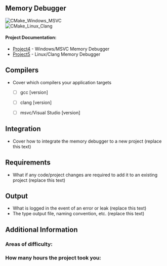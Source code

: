 Memory Debugger
---------------

<!-- Continuous Integration Tests -->
<!-- Edit this document and replace the "liquidfun" repository name with the name of your repository "<_project-4-github-username_>" to display the results of your own tests (not of my template). You can delete this text. -->
![CMake_Windows_MSVC](https://github.com/DigiPen-CS315/project-4-template/workflows/CMake_Windows_MSVC/badge.svg)  
![CMake_Linux_Clang](https://github.com/DigiPen-CS315/project-4-template/workflows/CMake_Linux_Clang/badge.svg?)  

#### Project Documentation: 
- [Project4](https://github.com/DigiPen-CS315/CourseMaterials/tree/main/Projects/Project4/) - Windows/MSVC Memory Debugger
- [Project5](https://github.com/DigiPen-CS315/CourseMaterials/tree/main/Projects/Project5/) - Linux/Clang Memory Debugger

## Compilers  
- Cover which compilers your application targets
    - [ ] gcc [version]  
    - [ ] clang [version]  
    - [ ] msvc/Visual Studio [version]  
    

## Integration  
- Cover how to integrate the memory debugger to a new project (replace this text)

## Requirements  
- What if any code/project changes are required to add it to an existing project (replace this text)

## Output  
- What is logged in the event of an error or leak (replace this text)
- The type output file, naming convention, etc. (replace this text)

## Additional Information
### Areas of difficulty:

### How many hours the project took you:

